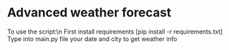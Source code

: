 # Advanced weather forecast

To use the script:\n
First install requirements [pip install -r requirements.txt]
Type into main.py file your date and city to get weather info
